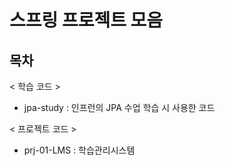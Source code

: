 # 스프링 프로젝트 모음

## 목차

< 학습 코드 >
- jpa-study  : 인프런의 JPA 수업 학습 시 사용한 코드

< 프로젝트 코드 >
- prj-01-LMS : 학습관리시스템 
